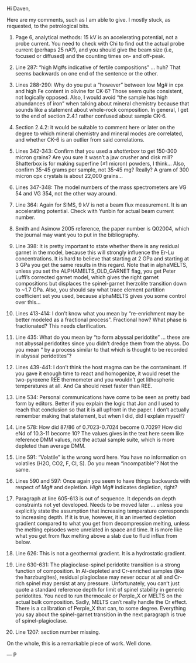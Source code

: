 Hi Daven,

Here are my comments, such as I am able to give. I mostly stuck, as requested, to the petrological bits.

1. Page 6, analytical methods: 15 kV is an accelerating potential, not a probe current. You need to check with Chi to find out the actual probe current (perhaps 25 nA?), and you should give the beam size (i.e, focused or diffused) and the counting times on- and off-peak.

2. Line 287: “high Mg#s indicative of fertile compositions” … huh? That seems backwards on one end of the sentence or the other.

3. Lines 288-290: Why do you put a “however” between low Mg# in cpx and high Fe content in olivine for CK-6? Those seem quite consistent, not logically opposed. Also, I would avoid “the sample has high abundances of iron” when talking about mineral chemistry because that sounds like a statement about whole-rock composition. In general, I get to the end of section 2.4.1 rather confused about sample CK-6.

4. Section 2.4.2: it would be suitable to comment here or later on the degree to which mineral chemistry and mineral modes are correlated, and whether CK-6 is an outlier from said correlations.

5. Lines 342-343: Confirm that you used a *shatterbox* to get 150-300 micron grains? Are you sure it wasn’t a jaw crusher and disk mill? Shatterbox is for making superfine (≤1 micron) powders, I think… Also, confirm 35-45 grams per sample, not 35-45 mg? Really? A gram of 300 micron cpx crystals is about 22,000 grains…

6. Lines 347-348: The model numbers of the mass spectrometers are  VG 54 and VG 354, not the other way around.

7. Line 364: Again for SIMS, 9 kV is not a beam flux measurement. It is an accelerating potential. Check with Yunbin for actual beam current number.

8. Smith and Asimow 2005 reference, the paper number is Q02004, which the journal may want you to put in the bibliography.

9. Line 398: It is pretty important to state whether there is any residual garnet in the model, because this will strongly influence the Er-Lu concentrations. It is hard to believe that starting at 2 GPa and starting at 3 GPa you get the same results in this regard. Note that in alphaMELTS, unless you set the ALPHAMELTS_OLD_GARNET flag, you get Peter Luffi’s corrected garnet model, which gives the right garnet compositions but displaces the spinel-garnet lherzolite transition down to ~1.7 GPa. Also, you should say what trace element partition coefficient set you used, because alphaMELTS gives you some control over this...

10. Lines 413-414: I don’t know what you mean by “re-enrichment may be better modeled as a fractional process”. Fractional how? What phase is fractionated? This needs clarification.

11. Line 435: What do you mean by “to form abyssal peridotite” … these are not abyssal peridotites since you didn’t dredge them from the abyss. Do you mean “ by a process similar to that which is thought to be recorded in abyssal peridotites”?

12. Lines 439-441: I don’t think the host magma can be the contaminant. If you gave it enough time to react and homogenize, it would reset the two-pyroxene REE thermometer and you wouldn’t get lithospheric temperatures at all. And Ca should reset faster than REE.

13. Line 534: Personal communications have come to be seen as pretty bad form by editors. Better if you explain the logic that Jon and I used to reach that conclusion so that it is all upfront in the paper. I don’t actually remember making that statement, but when I did, did I explain myself?

14. Line 578: How did 87/86 of 0.7023-0.7024 become 0.7029? How did eNd of 10.3-11 become 10? The values gives in the text here seem like reference DMM values, not the actual sample suite, which is more depleted than average DMM.

15. Line 591: “Volatile” is the wrong word here. You have no information on volatiles (H2O, CO2, F, Cl, S). Do you mean “incompatible”? Not the same.

16. Lines 590 and 597: Once again you seem to have things backwards with respect of Mg# and depletion. *High* Mg# indicates depletion, right?

17. Paragraph at line 605-613 is out of sequence. It depends on depth constraints not yet developed. Needs to be moved later … unless you explicitly state the assumption that increasing temperature corresponds to increasing depth. If it is true, however, it is an inverted depletion gradient compared to what you get from decompression melting, unless the melting episodes were unrelated in space and time. It is more like what you get from flux melting above a slab due to fluid influx from below.

18. Line 626: This is not a geothermal gradient. It is a hydrostatic gradient.

19. Line 630-631: The plagioclase-spinel peridotite transition is a strong function of composition. In Al-depleted and Cr-enriched samples (like the harzburgites), residual plagioclase may never occur at all and Cr-rich spinel may persist at any pressure. Unfortunately, you can’t just quote a standard reference depth for limit of spinel stability in generic peridotites. You need to run thermocalc or Perple_X or MELTS on the actual bulk composition. Sadly, MELTS can’t really handle the Cr effect. There is a calibration of Perple_X that can, to some degree. Everything you say about the spinel-garnet transition in the next paragraph is true of spinel-plagioclase.

20. Line 1207: section number missing.

 On the whole, this is a remarkable piece of work. Well done.

— P

